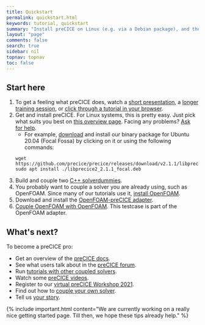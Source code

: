 ```yaml
---
title: Quickstart
permalink: quickstart.html
keywords: tutorial, quickstart
summary: "Install preCICE on Linux (e.g. via a Debian package), and then couple two OpenFOAM solvers with the OpenFOAM-preCICE adapter."
layout: "page"
comments: false
search: true
sidebar: nil
topnav: topnav
toc: false
---
```




## Start here

1. To get a feeling what preCICE does, watch a [short presentation](https://www.youtube.com/watch?v=FCv2FNUvKA8), a [longer training session](https://www.youtube.com/watch?v=FCv2FNUvKA8), or [click through a tutorial in your browser](http://run.precice.org/).
2. Get and install preCICE. For Linux systems, this is pretty easy. Just pick what suits you best on [this overview page](installation-overview.html). Facing any problems? [Ask for help](community-channels.html).
    - For example, [download](https://github.com/precice/precice/releases/latest) and install our binary package for Ubuntu 20.04 (Focal Fossa) by clicking on it or using the following commands:
    ```shell
    wget https://github.com/precice/precice/releases/download/v2.1.1/libprecice2_2.1.1_focal.deb
    sudo apt install ./libprecice2_2.1.1_focal.deb
    ```
3. Build and couple two [C++ solverdummies](https://github.com/precice/precice/tree/master/examples/solverdummies/cpp).
4. You probably want to couple a solver you are already using, such as OpenFOAM. Since many of our tutorials use it, [install OpenFOAM](adapter-openfoam-support.html).
5. Download and install the [OpenFOAM-preCICE adapter](adapter-openfoam-get.html).
6. [Couple OpenFOAM with OpenFOAM](https://github.com/precice/openfoam-adapter/wiki/Tutorial-for-CHT:-Flow-over-a-heated-plate). This testcase is part of the OpenFOAM adapter.

## What's next?

To become a preCICE pro:

* Get an overview of the [preCICE docs](docs.html).
* See what users talk about in the [preCICE forum](https://precice.discourse.group/).
* Run [tutorials with other coupled solvers](https://github.com/precice/precice/wiki#2-getting-started---tutorials).
* Watch some [preCICE videos](https://www.youtube.com/channel/UCxZdSQdmDrheEqxq8g48t6A).
* Register to our [virtual preCICE Workshop 2021](precice-workshop-2021.html).
* Find out how to [couple your own solver](couple-your-code-prerequisites.html).
* Tell us [your story](community-projects.html).


{% include important.html content="We are currently working on a really nice getting started page. Till then, we hope these tips already help." %}
